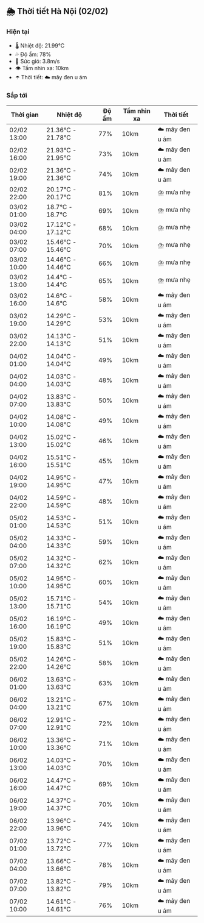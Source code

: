 ## 🌦️ Thời tiết Hà Nội (02/02)

### Hiện tại

- 🌡️ Nhiệt độ: 21.99℃
- 💦 Độ ẩm: 78%
- 💨 Sức gió: 3.8m/s
- 👁️ Tầm nhìn xa: 10km
- ☂️ Thời tiết: ☁️ mây đen u ám

### Sắp tới

| Thời gian | Nhiệt độ | Độ ẩm | Tầm nhìn xa | Thời tiết |
| --- | --- | --- | --- | --- |
| 02/02 13:00 | 21.36℃ - 21.78℃ | 77% | 10km | ☁️ mây đen u ám |
| 02/02 16:00 | 21.93℃ - 21.95℃ | 73% | 10km | ☁️ mây đen u ám |
| 02/02 19:00 | 21.36℃ - 21.36℃ | 74% | 10km | ☁️ mây đen u ám |
| 02/02 22:00 | 20.17℃ - 20.17℃ | 81% | 10km | ⛈️ mưa nhẹ |
| 03/02 01:00 | 18.7℃ - 18.7℃ | 69% | 10km | ⛈️ mưa nhẹ |
| 03/02 04:00 | 17.12℃ - 17.12℃ | 68% | 10km | ⛈️ mưa nhẹ |
| 03/02 07:00 | 15.46℃ - 15.46℃ | 70% | 10km | ⛈️ mưa nhẹ |
| 03/02 10:00 | 14.46℃ - 14.46℃ | 66% | 10km | ⛈️ mưa nhẹ |
| 03/02 13:00 | 14.4℃ - 14.4℃ | 65% | 10km | ⛈️ mưa nhẹ |
| 03/02 16:00 | 14.6℃ - 14.6℃ | 58% | 10km | ☁️ mây đen u ám |
| 03/02 19:00 | 14.29℃ - 14.29℃ | 53% | 10km | ☁️ mây đen u ám |
| 03/02 22:00 | 14.13℃ - 14.13℃ | 51% | 10km | ☁️ mây đen u ám |
| 04/02 01:00 | 14.04℃ - 14.04℃ | 49% | 10km | ☁️ mây đen u ám |
| 04/02 04:00 | 14.03℃ - 14.03℃ | 48% | 10km | ☁️ mây đen u ám |
| 04/02 07:00 | 13.83℃ - 13.83℃ | 50% | 10km | ☁️ mây đen u ám |
| 04/02 10:00 | 14.08℃ - 14.08℃ | 49% | 10km | ☁️ mây đen u ám |
| 04/02 13:00 | 15.02℃ - 15.02℃ | 46% | 10km | ☁️ mây đen u ám |
| 04/02 16:00 | 15.51℃ - 15.51℃ | 45% | 10km | ☁️ mây đen u ám |
| 04/02 19:00 | 14.95℃ - 14.95℃ | 47% | 10km | ☁️ mây đen u ám |
| 04/02 22:00 | 14.59℃ - 14.59℃ | 48% | 10km | ☁️ mây đen u ám |
| 05/02 01:00 | 14.53℃ - 14.53℃ | 51% | 10km | ☁️ mây đen u ám |
| 05/02 04:00 | 14.33℃ - 14.33℃ | 59% | 10km | ☁️ mây đen u ám |
| 05/02 07:00 | 14.32℃ - 14.32℃ | 62% | 10km | ☁️ mây đen u ám |
| 05/02 10:00 | 14.95℃ - 14.95℃ | 60% | 10km | ☁️ mây đen u ám |
| 05/02 13:00 | 15.71℃ - 15.71℃ | 54% | 10km | ☁️ mây đen u ám |
| 05/02 16:00 | 16.19℃ - 16.19℃ | 49% | 10km | ☁️ mây đen u ám |
| 05/02 19:00 | 15.83℃ - 15.83℃ | 51% | 10km | ☁️ mây đen u ám |
| 05/02 22:00 | 14.26℃ - 14.26℃ | 58% | 10km | ☁️ mây đen u ám |
| 06/02 01:00 | 13.63℃ - 13.63℃ | 63% | 10km | ☁️ mây đen u ám |
| 06/02 04:00 | 13.21℃ - 13.21℃ | 67% | 10km | ☁️ mây đen u ám |
| 06/02 07:00 | 12.91℃ - 12.91℃ | 72% | 10km | ☁️ mây đen u ám |
| 06/02 10:00 | 13.36℃ - 13.36℃ | 71% | 10km | ☁️ mây đen u ám |
| 06/02 13:00 | 14.03℃ - 14.03℃ | 70% | 10km | ☁️ mây đen u ám |
| 06/02 16:00 | 14.47℃ - 14.47℃ | 69% | 10km | ☁️ mây đen u ám |
| 06/02 19:00 | 14.37℃ - 14.37℃ | 70% | 10km | ☁️ mây đen u ám |
| 06/02 22:00 | 13.96℃ - 13.96℃ | 74% | 10km | ☁️ mây đen u ám |
| 07/02 01:00 | 13.72℃ - 13.72℃ | 77% | 10km | ☁️ mây đen u ám |
| 07/02 04:00 | 13.66℃ - 13.66℃ | 78% | 10km | ☁️ mây đen u ám |
| 07/02 07:00 | 13.82℃ - 13.82℃ | 79% | 10km | ☁️ mây đen u ám |
| 07/02 10:00 | 14.61℃ - 14.61℃ | 76% | 10km | ☁️ mây đen u ám |

